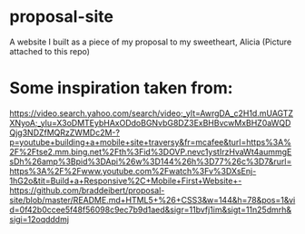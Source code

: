 # proposal-site
A website I built as a piece of my proposal to my sweetheart, Alicia
(Picture attached to this repo)

# Some inspiration taken from:
https://video.search.yahoo.com/search/video;_ylt=AwrgDA_c2H1d.mUAGTZXNyoA;_ylu=X3oDMTEybHAxODdoBGNvbG8DZ3ExBHBvcwMxBHZ0aWQDQjg3NDZfMQRzZWMDc2M-?p=youtube+building+a+mobile+site+traversy&fr=mcafee&turl=https%3A%2F%2Ftse2.mm.bing.net%2Fth%3Fid%3DOVP.nevc1ystIrzHvaWt4aummgEsDh%26amp%3Bpid%3DApi%26w%3D144%26h%3D77%26c%3D7&rurl=https%3A%2F%2Fwww.youtube.com%2Fwatch%3Fv%3DXsEnj-1hG2o&tit=Build+a+Responsive%2C+Mobile+First+Website+-https://github.com/braddeibert/proposal-site/blob/master/README.md+HTML5+%26+CSS3&w=144&h=78&pos=1&vid=0f42b0ccee5f48f56098c9ec7b9d1aed&sigr=11bvfj1im&sigt=11n25dmrh&sigi=12oqdddmj
